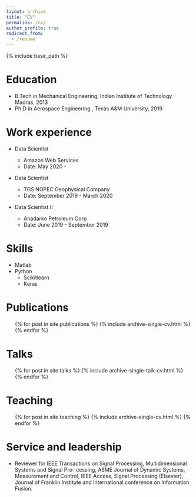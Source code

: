 ```yaml
---
layout: archive
title: "CV"
permalink: /cv/
author_profile: true
redirect_from:
  - /resume
---
```


{% include base_path %}

Education
======
* B.Tech in Mechanical Engineering, Indian Institute of Technology Madras, 2013
* Ph.D in Aerospace Engineering , Texas A&M University, 2019

Work experience
======
* Data Scientist
  * Amazon Web Services
  * Date: May 2020 -
  
* Data Scientist
  * TGS NOPEC Geophysical Company
  * Date: September 2019 - March 2020

* Data Scientist II
  * Anadarko Petroleum Corp
  * Date: June 2019 - September 2019
  
Skills
======
* Matlab
* Python
  * Scikitlearn
  * Keras


Publications
======
  <ul>{% for post in site.publications %}
    {% include archive-single-cv.html %}
  {% endfor %}</ul>
  
Talks
======
  <ul>{% for post in site.talks %}
    {% include archive-single-talk-cv.html %}
  {% endfor %}</ul>
  
Teaching
======
  <ul>{% for post in site.teaching %}
    {% include archive-single-cv.html %}
  {% endfor %}</ul>
  
Service and leadership
======
* Reviewer for IEEE Transactions on Signal Processing, Multidimensional Systems and Signal Pro-
cessing, ASME Journal of Dynamic Systems, Measurement and Control, IEEE Access, Signal Processing (Elsevier), Journal of Franklin Institute and International conference on Information Fusion.
